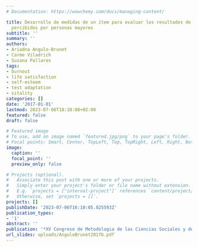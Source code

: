 ```yaml
---
# Documentation: https://wowchemy.com/docs/managing-content/

title: Desarrollo de medidas de un ítem para evaluar los resultados de una intervención
  percibidos por personas mayores
subtitle: ''
summary: ''
authors:
- Ariadna Angulo-Brunet
- Carme Viladrich
- Susana Pallares
tags:
- burnout
- life satisfaction
- self-esteem
- test adaptation
- vitality
categories: []
date: '2017-01-01'
lastmod: 2023-07-06T18:10:08+02:00
featured: false
draft: false

# Featured image
# To use, add an image named `featured.jpg/png` to your page's folder.
# Focal points: Smart, Center, TopLeft, Top, TopRight, Left, Right, BottomLeft, Bottom, BottomRight.
image:
  caption: ''
  focal_point: ''
  preview_only: false

# Projects (optional).
#   Associate this post with one or more of your projects.
#   Simply enter your project's folder or file name without extension.
#   E.g. `projects = ["internal-project"]` references `content/project/deep-learning/index.md`.
#   Otherwise, set `projects = []`.
projects: []
publishDate: '2023-07-06T16:10:05.025593Z'
publication_types:
- '1'
abstract: ''
publication: '*XV Congreso de Metodologia de las Ciencias Sociales y de la Salud*'
url_slides: uploads/AnguloBrunet2017b.pdf
---
```


